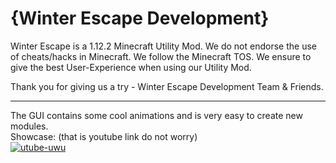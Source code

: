 # {Winter Escape Development}
Winter Escape is a 1.12.2 Minecraft Utility Mod. We do not endorse the use of cheats/hacks in Minecraft. We follow the Minecraft TOS.
We ensure to give the best User-Experience when using our Utility Mod.

Thank you for giving us a try - Winter Escape Development Team & Friends.

---

The GUI contains some cool animations and is very easy to create new modules.  
Showcase: (that is youtube link do not worry)  
[![utube-uwu](https://img.youtube.com/vi/WCN9H0Uuds8/0.jpg)](https://www.youtube.com/watch?v=WCN9H0Uuds8)
